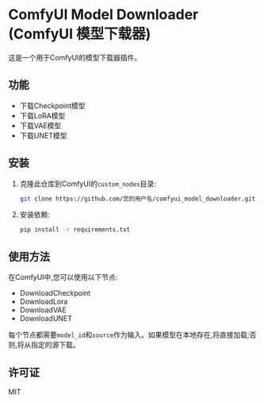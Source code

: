 # ComfyUI Model Downloader (ComfyUI 模型下载器)

这是一个用于ComfyUI的模型下载器插件。

## 功能

- 下载Checkpoint模型
- 下载LoRA模型
- 下载VAE模型
- 下载UNET模型

## 安装

1. 克隆此仓库到ComfyUI的`custom_nodes`目录:

   ```bash
   git clone https://github.com/您的用户名/comfyui_model_downloader.git
   ```

2. 安装依赖:

   ```bash
   pip install -r requirements.txt
   ```

## 使用方法

在ComfyUI中,您可以使用以下节点:

- DownloadCheckpoint
- DownloadLora
- DownloadVAE
- DownloadUNET

每个节点都需要`model_id`和`source`作为输入。如果模型在本地存在,将直接加载;否则,将从指定的源下载。

## 许可证

MIT